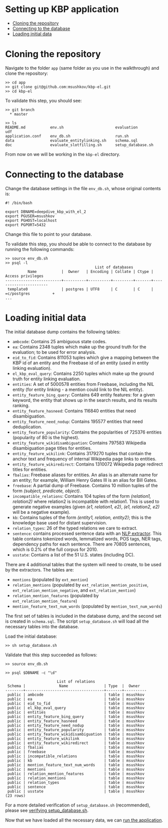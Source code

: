 Setting up KBP application
====

* [Cloning the repository](#cloning-the-repository)
* [Connecting to the database](#connecting-to-the-database)
* [Loading initial data](#loading-initial-data)


# Cloning the repository

Navigate to the folder `app` (same folder as you use in the walkthrough) and
clone the repository:

    >> cd app
    >> git clone git@github.com:msushkov/kbp-el.git
    >> cd kbp-el

To validate this step, you should see:

    >> git branch
      * master
      
    >> ls
    README.md           env.sh                       evaluation           udf
    application.conf    env_db.sh                    run.sh
    data                evaluate_entitylinking.sh    schema.sql
    doc                 evaluate_slotfilling.sh      setup_database.sh

	
From now on we will be working in the `kbp-el` directory.

# Connecting to the database

Change the database settings in the file `env_db.sh`, whose original contents is:

    #! /bin/bash

    export DBNAME=deepdive_kbp_with_el_2
    export PGUSER=msushkov
    export PGHOST=localhost
    export PGPORT=5432

Change this file to point to your database.

To validate this step, you should be able to connect to the database by running the following commands:
    
    >> source env_db.sh
    >> psql -l
                                            List of databases
              Name           |  Owner   | Encoding | Collate | Ctype |   Access privileges   
    -------------------------+----------+----------+---------+-------+-----------------------
     template0               | postgres | UTF8     | C       | C     | =c/postgres          +
    ...

# Loading initial data

The initial database dump contains the following tables:
- `ambcode`: Contains 25 ambiguous state codes.
- `ea`: Contains 2348 tuples which make up the ground truth for the evaluation; to be used for error analysis.
- `eid_to_fid`: Contains 811053 tuples which give a mapping between the KBP id of an entity and the Freebase id of an entity (used in entity linking evaluation).
- `el_kbp_eval_query`: Contains 2250 tuples which make up the ground truth for entity linking evaluation.
- `entities`: A set of 5000578 entities from Freebase, including the NIL entity (for entity linking - a mention could link to the NIL entity).
- `entity_feature_bing_query`: Contains 649 entity features: for a given keyword, the entity that shows up in the search results, and its results ranking.
- `entity_feature_hasneed`: Contains 116840 entities that need disambiguation.
- `entity_feature_need_nodup`: Contains 195577 entities that need deduplication.
- `entity_feature_popularity`: Contains the popularities of 725376 entities (popularity of 80 is the highest).
- `entity_feature_wikidisambiguation`: Contains 797583 Wikipedia disambiguation page titles for entities.
- `entity_feature_wikilink`: Contains 3179270 tuples that contain the anchor text and frequency of internal Wikipedia page links to entities.
- `entity_feature_wikiredirect`: Contains 1310072 Wikipedia page redirect titles for entities.
- `fbalias`: Freebase aliases for entities. An alias is an alternate name for an entity; for example, William Henry Gates III is an alias for Bill Gates.
- `freebase`: A partial dump of Freebase. Contains 10 million tuples of the form *(subject, predicate, object)*.
- `incompatible_relations`: Contains 104 tuples of the form *(relation1, relation2)* where relation2 is incompatible with relation1. This is used to generate negative examples (given *(e1, relation1, e2)*, *(e1, relation2, e2)* will be a negative example).
- `kb`: Contains tuples of the form *(entity1, relation, entity2)*; this is the knowledge base used for distant supervision.
- `relation_types`: 26 of the typed relations we care to extract.
- `sentence`: contains processed sentence data with an [NLP extractor](http://deepdive.stanford.edu/doc/walkthrough-extras.html#nlp_extractor). This table contains tokenized words, lemmatized words, POS tags, NER tags, dependency paths for each sentence. There are 70805 sentences, which is 0.2% of the full corpus for 2010.
- `usstate`: Contains a list of the 51 U.S. states (including DC).

There are 4 additional tables that the system will need to create, to be used by the extractors. The tables are:
- `mentions` (populated by `ext_mention`)
- `relation_mentions` (populated by `ext_relation_mention_positive`, `ext_relation_mention_negative`, and `ext_relation_mention`)
- `relation_mention_features` (populated by `ext_relation_mention_feature`)
- `mention_feature_text_num_words` (populated by `mention_text_num_words`)

The first set of tables is included in the database dump, and the second set is created in `schema.sql`. The script `setup_database.sh` will load all the necessary tables into the database.

Load the initial database:

    >> sh setup_database.sh

Validate that this step succeeded as follows:

    >> source env_db.sh

    >> psql $DBNAME -c "\d"

                           List of relations
     Schema |               Name                | Type  |  Owner   
    --------+-----------------------------------+-------+----------
     public | ambcode                           | table | msushkov
     public | ea                                | table | msushkov
     public | eid_to_fid                        | table | msushkov
     public | el_kbp_eval_query                 | table | msushkov
     public | entities                          | table | msushkov
     public | entity_feature_bing_query         | table | msushkov
     public | entity_feature_hasneed            | table | msushkov
     public | entity_feature_need_nodup         | table | msushkov
     public | entity_feature_popularity         | table | msushkov
     public | entity_feature_wikidisambiguation | table | msushkov
     public | entity_feature_wikilink           | table | msushkov
     public | entity_feature_wikiredirect       | table | msushkov
     public | fbalias                           | table | msushkov
     public | freebase                          | table | msushkov
     public | incompatible_relations            | table | msushkov
     public | kb                                | table | msushkov
     public | mention_feature_text_num_words    | table | msushkov
     public | mentions                          | table | msushkov
     public | relation_mention_features         | table | msushkov
     public | relation_mentions                 | table | msushkov
     public | relation_types                    | table | msushkov
     public | sentence                          | table | msushkov
     public | usstate                           | table | msushkov
    (23 rows)

For a more detailed verification of `setup_database.sh` (recommended), please see [verifying setup_database.sh](verify_setup_database.md).

Now that we have loaded all the necessary data, we can [run the application](running.md).
